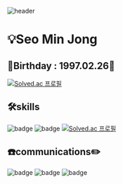 ![header](https://capsule-render.vercel.app/api?type=venom&color=random&height=200&section=header&text=Java%20Programmer&desc=Backend%20Developer&fontSize=30&animation=fadeIn)
# 💡Seo Min Jong
## 🎂Birthday : 1997.02.26🎉
[![Solved.ac 프로필](http://mazassumnida.wtf/api/v2/generate_badge?boj=mj226)](https://solved.ac/{handle})


## 🛠️skills
![badge](https://img.shields.io/badge/Java-ED8B00?style=for-the-badge&logo=openjdk&logoColor=white)
![badge](https://img.shields.io/badge/MariaDB-003545?style=for-the-badge&logo=mariadb&logoColor=white)
[![Solved.ac 프로필](http://mazassumnida.wtf/api/mini/generate_badge?boj=mj226)](https://solved.ac/{handle})

## ☎️communications✏️
![badge](https://img.shields.io/badge/GitHub-100000?style=for-the-badge&logo=github&logoColor=white)
![badge](https://img.shields.io/badge/Discord-7289DA?style=for-the-badge&logo=discord&logoColor=white)
![badge](https://img.shields.io/badge/Steam-000000?style=for-the-badge&logo=steam&logoColor=white)

